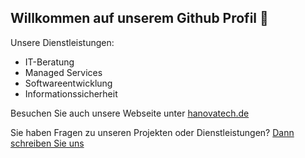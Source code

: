 ## Willkommen auf unserem Github Profil 👋

Unsere Dienstleistungen:
- IT-Beratung
- Managed Services
- Softwareentwicklung
- Informationssicherheit

Besuchen Sie auch unsere Webseite unter [hanovatech.de](https://hanovatech.de)

Sie haben Fragen zu unseren Projekten oder Dienstleistungen? [Dann schreiben Sie uns](https://hanovatech.de/kontakt)

<!--

**Here are some ideas to get you started:**

🙋‍♀️ A short introduction - what is your organization all about?
🌈 Contribution guidelines - how can the community get involved?
👩‍💻 Useful resources - where can the community find your docs? Is there anything else the community should know?
🍿 Fun facts - what does your team eat for breakfast?
🧙 Remember, you can do mighty things with the power of [Markdown](https://docs.github.com/github/writing-on-github/getting-started-with-writing-and-formatting-on-github/basic-writing-and-formatting-syntax)
-->
